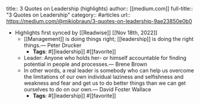 title:: 3 Quotes on Leadership (highlights)
author:: [[medium.com]]
full-title:: "3 Quotes on Leadership"
category:: #articles
url:: https://medium.com/@mikiobraun/3-quotes-on-leadership-9ae23850e0b0

- Highlights first synced by [[Readwise]] [[Nov 18th, 2022]]
	- [[Management]] is doing things right; [[leadership]] is doing the right things.— Peter Drucker
		- **Tags**: #[[leadership]] #[[favorite]]
	- Leader: Anyone who holds her- or himself accountable for finding potential in people and processes.— Brene Brown
	- In other words, a real leader is somebody who can help us overcome the limitations of our own individual laziness and selfishness and weakness and fear and get us to do better things than we can get ourselves to do on our own.— David Foster Wallace
		- **Tags**: #[[leadership]] #[[favorite]]